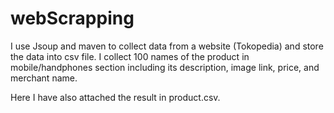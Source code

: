 # webScrapping
I use Jsoup and maven to collect data from a website (Tokopedia) and store the data into csv file.
I collect 100 names of the product in mobile/handphones section including its description, image link, price, and merchant name. 

Here I have also attached the result in product.csv.

